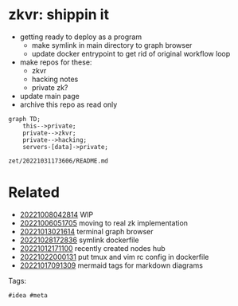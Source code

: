 # zkvr: shippin it

- getting ready to deploy as a program
  - make symlink in main directory to graph browser
  - update docker entrypoint to get rid of original workflow loop
- make repos for these:
  - zkvr
  - hacking notes
  - private zk?
- update main page
- archive this repo as read only

```mermaid
graph TD;
    this-->private;
    private-->zkvr;
    private-->hacking;
    servers-[data]->private;
```

` zet/20221031173606/README.md `

# Related

- [20221008042814](/zet/20221008042814/README.md) WIP
- [20221006051705](/zet/20221006051705/README.md) moving to real zk implementation
- [20221013021614](/zet/20221013021614/README.md) terminal graph browser
- [20221028172836](/zet/20221028172836/README.md) symlink dockerfile
- [20221012171100](/zet/20221012171100/README.md) recently created nodes hub
- [20221022000131](/zet/20221022000131/README.md) put tmux and vim rc config in dockerfile
- [20221017091309](/zet/20221017091309/README.md) mermaid tags for markdown diagrams

Tags:

    #idea #meta
